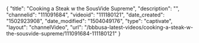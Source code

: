 {
    "title": "Cooking a Steak w the SousVide Supreme",
    "description": "",
    "channelid": "111091684",
    "videoid": "111180121",
    "date_created": "1502923908",
    "date_modified": "1504049176",
    "type": "captivate",
    "layout": "channelVideo",
    "url": "\/bbbusa-latest-videos\/cooking-a-steak-w-the-sousvide-supreme\/111091684-111180121"
}
